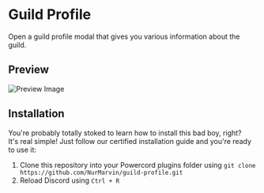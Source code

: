 # Guild Profile

Open a guild profile modal that gives you various information about the guild.

## Preview

![Preview Image](https://i.imgur.com/C4nLf2Q.png)

## Installation

You're probably totally stoked to learn how to install this bad boy, right? \
It's real simple! Just follow our certified installation guide and you're ready to use it: 

1. Clone this repository into your Powercord plugins folder using `git clone https://github.com/NurMarvin/guild-profile.git`
2. Reload Discord using `Ctrl + R`
